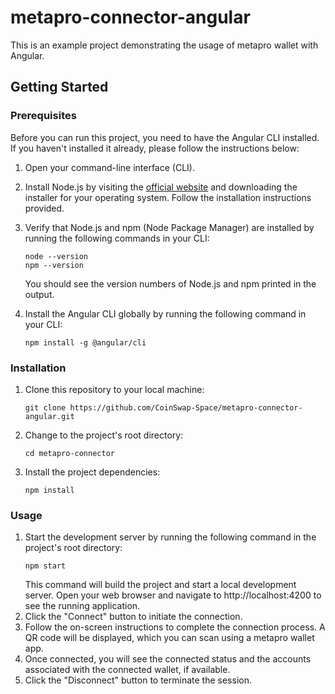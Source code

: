 # metapro-connector-angular

This is an example project demonstrating the usage of metapro wallet with Angular.

## Getting Started

### Prerequisites

Before you can run this project, you need to have the Angular CLI installed. If you haven't installed it already, please follow the instructions below:

1. Open your command-line interface (CLI).

2. Install Node.js by visiting the [official website](https://nodejs.org/) and downloading the installer for your operating system. Follow the installation instructions provided.

3. Verify that Node.js and npm (Node Package Manager) are installed by running the following commands in your CLI:

   ```shell
   node --version
   npm --version
   ```
   You should see the version numbers of Node.js and npm printed in the output.
   
4. Install the Angular CLI globally by running the following command in your CLI:
   ```shell
   npm install -g @angular/cli

### Installation

1. Clone this repository to your local machine:
   ```shell
   git clone https://github.com/CoinSwap-Space/metapro-connector-angular.git
2. Change to the project's root directory:
   ```shell
   cd metapro-connector
3. Install the project dependencies:
   ```shell
   npm install

### Usage
1. Start the development server by running the following command in the project's root directory:
   ```shell
   npm start
   ```
   This command will build the project and start a local development server. Open your web browser and navigate to http://localhost:4200 to see the running application.
2. Click the "Connect" button to initiate the connection.
3. Follow the on-screen instructions to complete the connection process. A QR code will be displayed, which you can scan using a metapro wallet app.
4. Once connected, you will see the connected status and the accounts associated with the connected wallet, if available.
5. Click the "Disconnect" button to terminate the session.
